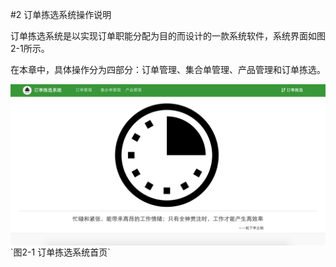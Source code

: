 #2 订单拣选系统操作说明

订单拣选系统是以实现订单职能分配为目的而设计的一款系统软件，系统界面如图2-1所示。

在本章中，具体操作分为四部分：订单管理、集合单管理、产品管理和订单拣选。

<img src="images/首页西瓜.png" width = "" height = "" alt="拣选系统" align=center />
`图2-1 订单拣选系统首页`
